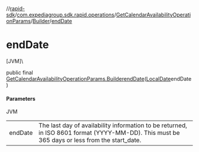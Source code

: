 //[rapid-sdk](../../../../index.md)/[com.expediagroup.sdk.rapid.operations](../../index.md)/[GetCalendarAvailabilityOperationParams](../index.md)/[Builder](index.md)/[endDate](end-date.md)

# endDate

[JVM]\

public final [GetCalendarAvailabilityOperationParams.Builder](index.md)[endDate](end-date.md)([LocalDate](https://docs.oracle.com/javase/8/docs/api/java/time/LocalDate.html)endDate)

#### Parameters

JVM

| | |
|---|---|
| endDate | The last day of availability information to be returned, in ISO 8601 format (YYYY-MM-DD). This must be 365 days or less from the start_date. |

